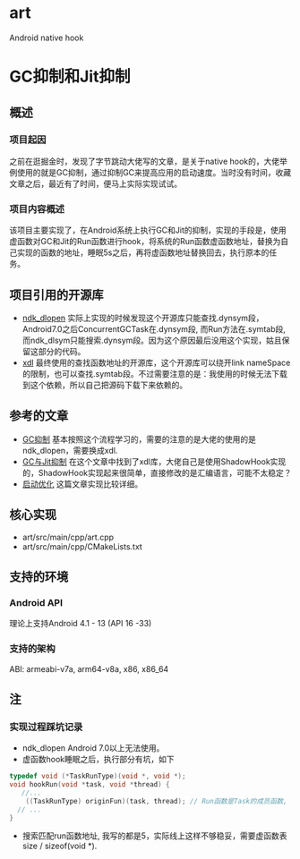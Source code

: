 # art
Android native hook

# GC抑制和Jit抑制
## 概述
### 项目起因
之前在逛掘金时，发现了字节跳动大佬写的文章，是关于native hook的，大佬举例使用的就是GC抑制，通过抑制GC来提高应用的启动速度。当时没有时间，收藏文章之后，最近有了时间，便马上实际实现试试。
### 项目内容概述
该项目主要实现了，在Android系统上执行GC和Jit的抑制，实现的手段是，使用虚函数对GC和Jit的Run函数进行hook，将系统的Run函数虚函数地址，替换为自己实现的函数的地址，睡眠5s之后，再将虚函数地址替换回去，执行原本的任务。
## 项目引用的开源库
* [ndk_dlopen](https://github.com/Rprop/ndk_dlopen) 实际上实现的时候发现这个开源库只能查找.dynsym段，Android7.0之后ConcurrentGCTask在.dynsym段, 而Run方法在.symtab段, 而ndk_dlsym只能搜索.dynsym段。因为这个原因最后没用这个实现，姑且保留这部分的代码。
* [xdl](https://github.com/hexhacking/xDL) 最终使用的查找函数地址的开源库，这个开源库可以绕开link nameSpace的限制，也可以查找.symtab段。不过需要注意的是：我使用的时候无法下载到这个依赖，所以自己把源码下载下来依赖的。
## 参考的文章
* [GC抑制](https://juejin.cn/post/7280345543145127977) 基本按照这个流程学习的，需要的注意的是大佬的使用的是ndk_dlopen，需要换成xdl.
* [GC与Jit抑制](https://juejin.cn/post/7244947219161006136) 在这个文章中找到了xdl库，大佬自己是使用ShadowHook实现的，ShadowHook实现起来很简单，直接修改的是汇编语言，可能不太稳定？
* [启动优化](https://juejin.cn/post/7217828263259291708) 这篇文章实现比较详细。
## 核心实现
* art/src/main/cpp/art.cpp
* art/src/main/cpp/CMakeLists.txt
## 支持的环境
### Android API
理论上支持Android 4.1 - 13 (API 16 -33)
### 支持的架构
ABI: armeabi-v7a, arm64-v8a, x86, x86_64
## 注
### 实现过程踩坑记录
* ndk_dlopen Android 7.0以上无法使用。
* 虚函数hook睡眠之后，执行部分有坑，如下
```C++
typedef void (*TaskRunType)(void *, void *);
void hookRun(void *task, void *thread) {
   //...
    ((TaskRunType) originFun)(task, thread); // Run函数是Task的成员函数, 必须传入task
  // ...
}
```
* 搜索匹配run函数地址, 我写的都是5，实际线上这样不够稳妥，需要虚函数表size / sizeof(void *).

